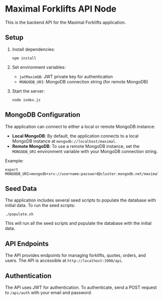 # Maximal Forklifts API Node

This is the backend API for the Maximal Forklifts application.

## Setup

1. Install dependencies:
   ```
   npm install
   ```

2. Set environment variables:
   - `jwtMaximGB`: JWT private key for authentication
   - `MONGODB_URI`: MongoDB connection string (for remote MongoDB)

3. Start the server:
   ```
   node index.js
   ```

## MongoDB Configuration

The application can connect to either a local or remote MongoDB instance:

- **Local MongoDB**: By default, the application connects to a local MongoDB instance at `mongodb://localhost/maximal`.
- **Remote MongoDB**: To use a remote MongoDB instance, set the `MONGODB_URI` environment variable with your MongoDB connection string.

Example:
```
export MONGODB_URI=mongodb+srv://username:password@cluster.mongodb.net/maximal
```

## Seed Data

The application includes several seed scripts to populate the database with initial data. To run the seed scripts:

```
./populate.sh
```

This will run all the seed scripts and populate the database with the initial data.

## API Endpoints

The API provides endpoints for managing forklifts, quotes, orders, and users. The API is accessible at `http://localhost:3900/api`.

## Authentication

The API uses JWT for authentication. To authenticate, send a POST request to `/api/auth` with your email and password.
